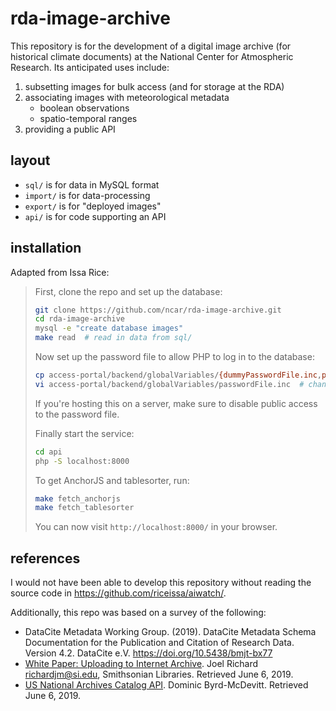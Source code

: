 # rda-image-archive

This repository is for the development of a digital image archive (for historical climate documents) at the National Center for Atmospheric Research. Its anticipated uses include:

1. subsetting images for bulk access (and for storage at the RDA)
1. associating images with meteorological metadata 
    - boolean observations 
    - spatio-temporal ranges
1. providing a public API

## layout

- `sql/` is for data in MySQL format
- `import/` is for data-processing
- `export/` is for "deployed images"
- `api/` is for code supporting an API

## installation

Adapted from Issa Rice:

> First, clone the repo and set up the database:
> 
> ```bash
> git clone https://github.com/ncar/rda-image-archive.git
> cd rda-image-archive 
> mysql -e "create database images"
> make read  # read in data from sql/
> ```
> 
> Now set up the password file to allow PHP to log in to the database:
> 
> ```bash
> cp access-portal/backend/globalVariables/{dummyPasswordFile.inc,passwordFile.inc}
> vi access-portal/backend/globalVariables/passwordFile.inc  # change to add database login info
> ```
> 
> If you're hosting this on a server, make sure to disable public access to the
> password file.
> 
> Finally start the service:
> 
> ```bash
> cd api
> php -S localhost:8000
> ```
> 
> To get AnchorJS and tablesorter, run:
> 
> ```bash
> make fetch_anchorjs
> make fetch_tablesorter
> ```
> 
> You can now visit `http://localhost:8000/` in your browser.

## references

I would not have been able to develop this repository without reading the source code in <https://github.com/riceissa/aiwatch/>.

Additionally, this repo was based on a survey of the following:

- DataCite Metadata Working Group. (2019). DataCite Metadata Schema Documentation for the Publication and Citation of Research Data. Version 4.2. DataCite e.V. https://doi.org/10.5438/bmjt-bx77
- [White Paper: Uploading to Internet Archive](https://about.biodiversitylibrary.org/help/digitization-resources/upload/#Background-Getting%20an%20identifier-Mandatory%20Metadata). Joel Richard <richardjm@si.edu>, Smithsonian Libraries. Retrieved June 6, 2019.
- [US National Archives Catalog API](https://github.com/usnationalarchives/Catalog-API/). Dominic Byrd-McDevitt. Retrieved June 6, 2019.
